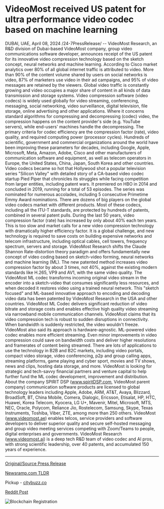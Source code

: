 # VideoMost received US patent for ultra performance video codec based on machine learning

DUBAI, UAE, April 08, 2024 /24-7PressRelease/ -- VideoMost Research, an R&D division of Dubai-based VideoMost company, group video communications software developer, announces receipt of the US patent for its innovative video compression technology based on the sketch concept, neural networks and machine learning.  According to Cisco market analytics over 80% of all global internet traffic is attributed to video. More than 90% of the content volume shared by users on social networks is video, 87% of marketers use video in their ad campaigns, and 95% of video messages are retained by the viewers. Global video traffic is constantly growing and video occupies a major share of content in all kinds of data transmission and storage systems.  Video compression software (video codecs) is widely used globally for video streaming, conferencing, messaging, social networking, video surveillance, digital television, file storage, online advertising and other applications. Where it concerns standard algorithms for compressing and decompressing (codec) video, the compression happens on the content provider's side (e.g. YouTube servers), while end-users' machines handle the decompressing.   The primary criteria for codec efficiency are the compression factor (rate), video quality, and required computing power (processor cycles). Hundreds of scientific, government and commercial organizations around the world have been improving these parameters for decades, including Google, Apple, Microsoft, Meta, Amazon, Adobe, Cisco and other manufacturers of communication software and equipment, as well as telecom operators in Europe, the United States, China, Japan, South Korea and other countries.   Video codecs became so hot that Hollywood shot a popular television series "Silicon Valley" with detailed story of a CA-based video codec startup Pied Piper that chronicles its struggles while facing competition from larger entities, including patent wars. It premiered on HBO in 2014 and concluded in 2019, running for a total of 53 episodes. The series was nominated for numerous accolades, including 5 consecutive Primetime Emmy Award nominations.   There are dozens of big players on the global video codecs market with different products. Most of these codecs, including all the ITU-T standards, are protected by hundreds of patents, combined in several patent pulls.   During the last 50 years, video compression factor (rate) has increased by only about 40% each ten years. This is too slow and market calls for a new video compression technology with dramatically higher efficiency factor. It is a global challenge, and new technology is required to save costs on building expensive networks and telecom infrastructure, including optical cables, cell towers, frequency spectrum, servers and storage.   VideoMost Research shifts the Claude Shannon Rate-distortion theory paradigm and offers fundamentally new concept of video coding based on sketch-video forming, neural networks and machine learning (ML). The new patented method increases video compression factor by about 3 times, not 40%, against the existing modern standards like H.265, VP9 and AV1, with the same video quality.   The VideoMost ML codec transforms incoming original video stream in the encoder into a sketch-video that consumes significantly less resources, and when decoded it restores video using a trained neural network. This "sketch focused" and ML-based innovative approach to encoding and decoding video data has been patented by VideoMost Research in the USA and other countries.  VideoMost ML Codec delivers significant reduction of video bitrate and storage costs and enables effective high quality video streaming via narrowband mobile communication channels. VideoMost claims that its video compression tech is robust to sudden disruptions in connectivity. When bandwidth is suddenly restricted, the video wouldn't freeze. VideoMost also said its approach is hardware-agnostic. ML-powered video codec enables more efficient streaming. Even minor improvements in video compression could save on bandwidth costs and deliver higher resolutions and framerates of content being streamed.  There are lots of applications to use the technology in B2B and B2C markets, including video portals, compact video storage, video conferencing, p2p and group calling apps, streaming platforms, game playing and cyber sport, movies and TV shows, news and clips, hosting data storage, and more.  VideoMost is looking for strategic and tech-savvy financial partners and venture capital to help further fund the ML codec development, improvement and distribution.  About the company  SPIRIT DSP (www.spiritDSP.com, VideoMost parent company) communication software products are licensed to global technology leaders including Apple, Adobe, ARM, AT&T, Avaya, Blizzard, BroadSoft, BT, China Mobile, Comera, Dialogic, Ericsson, Etisalat, HP, HTC, Huawei, Korea Telecom, Kyocera, LG U+, Mavenir, Mitel, Microsoft, MTS, NEC, Oracle, Polycom, Reliance Jio, Rostelecom, Samsung, Skype, Texas Instruments, Toshiba, Viber, ZTE, among more than 250 others.  VideoMost (www.videomost.ae) enables telcos, service providers and software developers to deliver superior quality and secure self-hosted messaging and group video meeting services competing with Zoom/Teams to people, digital enterprises and governments.  VideoMost Research (www.videomost.ai) is a deep tech R&D team of video codec and AI pros, with strong scientific leadership, over 40 patents, and accumulated 150 years of experience. 

---

[Original/Source Press Release](https://www.24-7pressrelease.com/press-release/509850/videomost-received-us-patent-for-ultra-performance-video-codec-based-on-machine-learning)
                    

[Newsramp.com TLDR](https://newsramp.com/curated-news/videomost-research-receives-us-patent-for-innovative-video-compression-technology/7c93e0bc559aa474bae0f16ce2fdc526) 


Pickup - [citybuzz.co](https://citybuzz.co/2024/04/08/videomost-secures-us-patent-for-groundbreaking-video-compression-technology)
 



[Reddit Post](https://www.reddit.com/r/GamingNewsRamp/comments/1byrny6/videomost_research_receives_us_patent_for/) 



![Blockchain Registration](https://cdn.newsramp.app/24-7PressRelease/qrcode/244/8/markFvLF.webp)